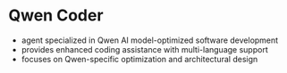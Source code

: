 # Qwen Coder

- agent specialized in Qwen AI model-optimized software development
- provides enhanced coding assistance with multi-language support
- focuses on Qwen-specific optimization and architectural design
